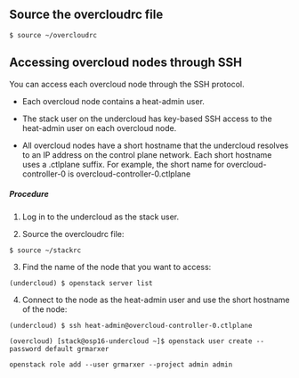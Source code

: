 
## Source the overcloudrc file  

```
$ source ~/overcloudrc
```


## Accessing overcloud nodes through SSH

You can access each overcloud node through the SSH protocol.  

- Each overcloud node contains a heat-admin user.  

- The stack user on the undercloud has key-based SSH access to the heat-admin user on each overcloud node.  

- All overcloud nodes have a short hostname that the undercloud resolves to an IP address on the control plane network. Each short hostname uses a .ctlplane suffix. For example, the short name for overcloud-controller-0 is overcloud-controller-0.ctlplane  


##### Procedure

1. Log in to the undercloud as the stack user.  

2. Source the overcloudrc file:  
```
$ source ~/stackrc
```

3. Find the name of the node that you want to access:  
```
(undercloud) $ openstack server list
```

4. Connect to the node as the heat-admin user and use the short hostname of the node:  
```
(undercloud) $ ssh heat-admin@overcloud-controller-0.ctlplane
```  



```
(overcloud) [stack@osp16-undercloud ~]$ openstack user create --password default grmarxer
```  

```
openstack role add --user grmarxer --project admin admin
```

